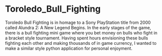 # Toroledo_Bull_Fighting  

Toroledo Bull Fighting is in homage to a Sony PlayStation title from 2000 called Alundra 2: A New Legend Begins. In the early stages of the game, there is a bull fighting mini game where you bet money on bulls who fight in a bracket style tournament. Having spent hours envisioning these bulls fighting each other and making thousands of in game currency, I wanted to make a similar style python application for personal enjoyment. 